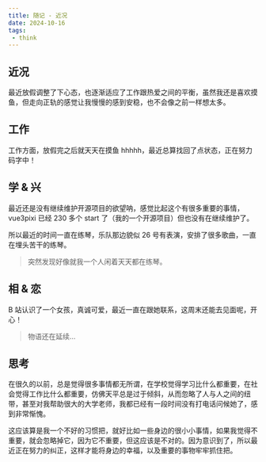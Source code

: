 ```yaml
---
title: 随记 - 近况
date: 2024-10-16
tags:
 - think
---
```


<meting-js type="song" theme="var(--hy-c-primary)" server="netease"  id="518894119" autoplay="true" />

## 近况

最近放假调整了下心态，也逐渐适应了工作跟热爱之间的平衡，虽然我还是喜欢摸鱼，但走向正轨的感觉让我慢慢的感到安稳，也不会像之前一样想太多。

## 工作

工作方面，放假完之后就天天在摸鱼 hhhhh，最近总算找回了点状态，正在努力码字中！

<hairy-image style="max-width: 650px" src="https://pic.imgdb.cn/item/670f7e53d29ded1a8c0e3c89.jpg" />

<!-- more -->

## 学 & 兴

最近还是没有继续维护开源项目的欲望呐，感觉比起这个有很多重要的事情，vue3pixi 已经 230 多个 start 了（我的一个开源项目）但也没有在继续维护了。

所以最近的时间一直在练琴，乐队那边貌似 26 号有表演，安排了很多歌曲，一直在埋头苦干的练琴。

> 突然发现好像就我一个人闲着天天都在练琴。

## 相 & 恋

B 站认识了一个女孩，真诚可爱，最近一直在跟她联系，这周末还能去见面呢，开心！

> 物语还在延续...

## 思考

在很久的以前，总是觉得很多事情都无所谓，在学校觉得学习比什么都重要，在社会觉得工作比什么都重要，仿佛天平总是过于倾斜，从而忽略了人与人之间的纽带，甚至对我帮助很大的大学老师，我都已经有一段时间没有打电话问候她了，感到非常惭愧。

这应该算是我一个不好的习惯把，就好比如一些身边的很小小事情，如果我觉得不重要，就会忽略掉它，因为它不重要，但这应该是不对的。因为意识到了，所以最近正在努力的纠正，这样才能将身边的幸福，以及重要的事物牢牢抓住把。
